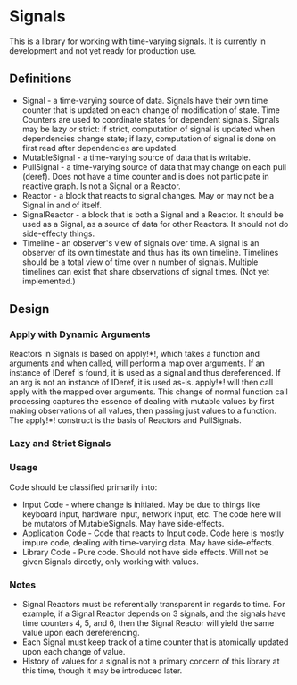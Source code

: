 # Signals

This is a library for working with time-varying signals. It is currently in development and not yet ready for production use.  

## Definitions

* Signal - a time-varying source of data. Signals have their own time counter that is updated on each change of modification of state.  Time Counters are used to coordinate states for dependent signals. Signals may be lazy or strict: if strict, computation of signal is updated when dependencies change state; if lazy, computation of signal is done on first read after dependencies are updated. 
* MutableSignal - a time-varying source of data that is writable.
* PullSignal - a time-varying source of data that may change on each pull (deref). Does not have a time counter and is does not participate in reactive graph. Is not a Signal or a Reactor.
* Reactor - a block that reacts to signal changes. May or may not be a Signal in and of itself.  
* SignalReactor - a block that is both a Signal and a Reactor.  It should be used as a Signal, as a source of data for other Reactors. It should not do side-effecty things. 
* Timeline - an observer's view of signals over time.  A signal is an observer of its own timestate and thus has its own timeline. Timelines should be a total view of time over n number of signals. Multiple timelines can exist that share observations of signal times.  (Not yet implemented.)

## Design

### Apply with Dynamic Arguments 

Reactors in Signals is based on apply!\*!, which takes a function and arguments and when called, will perform a map over arguments.  If an instance of IDeref is found, it is used as a signal and thus dereferenced.  If an arg is not an instance of IDeref, it is used as-is.  apply!\*! will then call apply with the mapped over arguments.  This change of normal function call processing captures the essence of dealing with mutable values by first making observations of all values, then passing just values to a function. The apply!\*! construct is the basis of Reactors and PullSignals.   

### Lazy and Strict Signals


### Usage 

Code should be classified primarily into:

* Input Code - where change is initiated.  May be due to things like keyboard input, hardware input, network input, etc. The code here will be mutators of MutableSignals. May have side-effects.     
* Application Code - Code that reacts to Input code.  Code here is mostly impure code, dealing with time-varying data. May have side-effects. 
* Library Code - Pure code. Should not have side effects. Will not be given Signals directly, only working with values. 

### Notes

* Signal Reactors must be referentially transparent in regards to time. For example, if a Signal Reactor depends on 3 signals, and the signals have time counters 4, 5, and 6, then the Signal Reactor will yield the same value upon each dereferencing. 
* Each Signal must keep track of a time counter that is atomically updated upon each change of value.  
* History of values for a signal is not a primary concern of this library at this time, though it may be introduced later. 
